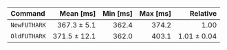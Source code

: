 | Command | Mean [ms] | Min [ms] | Max [ms] | Relative |
|:---|---:|---:|---:|---:|
| `NewFUTHARK` | 367.3 ± 5.1 | 362.4 | 374.2 | 1.00 |
| `OldFUTHARK` | 371.5 ± 12.1 | 362.0 | 403.1 | 1.01 ± 0.04 |
